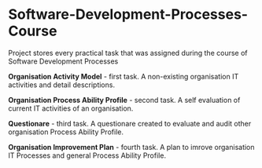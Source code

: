 # Software-Development-Processes-Course
Project stores every practical task that was assigned during the course of Software Development Processes

**Organisation Activity Model** - first task. A non-existing organisation IT activities and detail descriptions.

**Organisation Process Ability Profile** - second task. A self evaluation of current IT activities of an organisation.

**Questionare** - third task. A questionare created to evaluate and audit other organisation Process Ability Profile.

**Organisation Improvement Plan** - fourth task. A plan to imrove organisation IT Processes and general Process Ability Profile.
